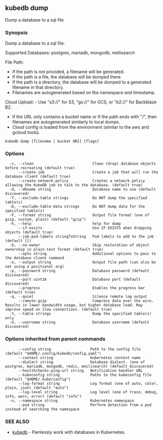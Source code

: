 ## kubedb dump

Dump a database to a sql file

### Synopsis

Dump a database to a sql file.

Supported Databases:
  postgres, mariadb, mongodb, meilisearch

File Path:
  - If the path is not provided, a filename will be generated.
  - If the path is a file, the database will be dumped there.
  - If the path is a directory, the database will be dumped to a generated filename in that directory.
  - Filenames are autogenerated based on the namespace and timestamp.

Cloud Upload:
	- Use "s3://" for S3, "gs://" for GCS, or "b2://" for Backblaze B2.
  - If the URL only contains a bucket name or if the path ends with "/", then filenames are autogenerated similarly to local dumps.
  - Cloud config is loaded from the environment (similar to the aws and gcloud tools).


```
kubedb dump [filename | bucket URI] [flags]
```

### Options

```
  -c, --clean                           Clean (drop) database objects before recreating (default true)
      --create-job                      Create a job that will run the database client (default true)
      --create-network-policy           Creates a network policy allowing the KubeDB job to talk to the database. (default true)
  -d, --dbname string                   Database name to use (default discovered)
  -T, --exclude-table strings           Do NOT dump the specified table(s)
  -D, --exclude-table-data strings      Do NOT dump data for the specified table(s)
  -F, --format string                   Output file format (one of gzip, custom, plain) (default "gzip")
  -h, --help                            help for dump
      --if-exists                       Use IF EXISTS when dropping objects (default true)
      --job-pod-labels stringToString   Pod labels to add to the job (default [])
  -O, --no-owner                        Skip restoration of object ownership in plain-text format (default true)
      --opts string                     Additional options to pass to the database client command
  -o, --output string                   Output file path (can also be set using a positional arg)
  -p, --password string                 Database password (default discovered)
      --port uint16                     Database port (default discovered)
      --progress                        Enables the progress bar (default true)
  -q, --quiet                           Silence remote log output
      --remote-gzip                     Compress data over the wire. Results in lower bandwidth usage, but higher database load. May improve speed on slow connections. (default true)
  -t, --table strings                   Dump the specified table(s) only
  -U, --username string                 Database username (default discovered)
```

### Options inherited from parent commands

```
      --config string                  Path to the config file (default "$HOME/.config/kubedb/config.yaml")
      --context string                 Kubernetes context name
      --dialect string                 Database dialect. (one of postgres, mariadb, mongodb, redis, meilisearch) (default discovered)
      --healthchecks-ping-url string   Notification handler URL
      --kubeconfig string              Paths to the kubeconfig file (default "$HOME/.kube/config")
      --log-format string              Log format (one of auto, color, plain, json) (default "auto")
      --log-level string               Log level (one of trace, debug, info, warn, error) (default "info")
  -n, --namespace string               Kubernetes namespace
      --pod string                     Perform detection from a pod instead of searching the namespace
```

### SEE ALSO

* [kubedb](kubedb.md)	 - Painlessly work with databases in Kubernetes.

